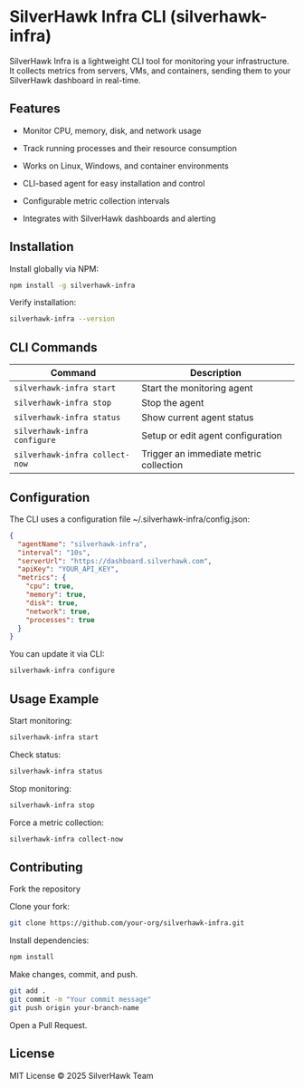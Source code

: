 # SilverHawk Infra CLI (silverhawk-infra)

SilverHawk Infra is a lightweight CLI tool for monitoring your infrastructure. It collects metrics from servers, VMs, and containers, sending them to your SilverHawk dashboard in real-time.

## Features

- Monitor CPU, memory, disk, and network usage

- Track running processes and their resource consumption

- Works on Linux, Windows, and container environments

- CLI-based agent for easy installation and control

- Configurable metric collection intervals

- Integrates with SilverHawk dashboards and alerting

## Installation

Install globally via NPM:

```bash
npm install -g silverhawk-infra
```


Verify installation:

```bash
silverhawk-infra --version
```

## CLI Commands
| Command                          | Description                                   |
|----------------------------------|-----------------------------------------------|
| `silverhawk-infra start`          | Start the monitoring agent                    |
| `silverhawk-infra stop`           | Stop the agent                                |
| `silverhawk-infra status`         | Show current agent status                     |
| `silverhawk-infra configure`      | Setup or edit agent configuration            |
| `silverhawk-infra collect-now`    | Trigger an immediate metric collection       |


## Configuration

The CLI uses a configuration file ~/.silverhawk-infra/config.json:

```json
{
  "agentName": "silverhawk-infra",
  "interval": "10s",
  "serverUrl": "https://dashboard.silverhawk.com",
  "apiKey": "YOUR_API_KEY",
  "metrics": {
    "cpu": true,
    "memory": true,
    "disk": true,
    "network": true,
    "processes": true
  }
}
```

You can update it via CLI:

```bash
silverhawk-infra configure
```

## Usage Example

Start monitoring:

```bash
silverhawk-infra start
```


Check status:

```bash
silverhawk-infra status
```

Stop monitoring:

```bash
silverhawk-infra stop
```

Force a metric collection:

```bash
silverhawk-infra collect-now
```

## Contributing

Fork the repository

Clone your fork:

```bash
git clone https://github.com/your-org/silverhawk-infra.git
```

Install dependencies:

```bash
npm install
```

Make changes, commit, and push.

```bash
git add .
git commit -m "Your commit message"
git push origin your-branch-name
```

Open a Pull Request.

## License

MIT License © 2025 SilverHawk Team